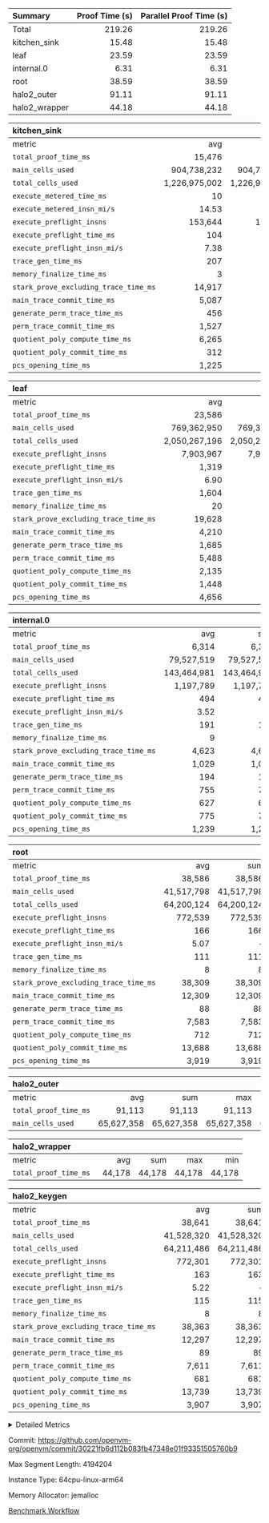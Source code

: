 | Summary | Proof Time (s) | Parallel Proof Time (s) |
|:---|---:|---:|
| Total |  219.26 |  219.26 |
| kitchen_sink |  15.48 |  15.48 |
| leaf |  23.59 |  23.59 |
| internal.0 |  6.31 |  6.31 |
| root |  38.59 |  38.59 |
| halo2_outer |  91.11 |  91.11 |
| halo2_wrapper |  44.18 |  44.18 |


| kitchen_sink |||||
|:---|---:|---:|---:|---:|
|metric|avg|sum|max|min|
| `total_proof_time_ms ` |  15,476 |  15,476 |  15,476 |  15,476 |
| `main_cells_used     ` |  904,738,232 |  904,738,232 |  904,738,232 |  904,738,232 |
| `total_cells_used    ` |  1,226,975,002 |  1,226,975,002 |  1,226,975,002 |  1,226,975,002 |
| `execute_metered_time_ms` |  10 | -          | -          | -          |
| `execute_metered_insn_mi/s` |  14.53 | -          |  14.53 |  14.53 |
| `execute_preflight_insns` |  153,644 |  153,644 |  153,644 |  153,644 |
| `execute_preflight_time_ms` |  104 |  104 |  104 |  104 |
| `execute_preflight_insn_mi/s` |  7.38 | -          |  7.38 |  7.38 |
| `trace_gen_time_ms   ` |  207 |  207 |  207 |  207 |
| `memory_finalize_time_ms` |  3 |  3 |  3 |  3 |
| `stark_prove_excluding_trace_time_ms` |  14,917 |  14,917 |  14,917 |  14,917 |
| `main_trace_commit_time_ms` |  5,087 |  5,087 |  5,087 |  5,087 |
| `generate_perm_trace_time_ms` |  456 |  456 |  456 |  456 |
| `perm_trace_commit_time_ms` |  1,527 |  1,527 |  1,527 |  1,527 |
| `quotient_poly_compute_time_ms` |  6,265 |  6,265 |  6,265 |  6,265 |
| `quotient_poly_commit_time_ms` |  312 |  312 |  312 |  312 |
| `pcs_opening_time_ms ` |  1,225 |  1,225 |  1,225 |  1,225 |

| leaf |||||
|:---|---:|---:|---:|---:|
|metric|avg|sum|max|min|
| `total_proof_time_ms ` |  23,586 |  23,586 |  23,586 |  23,586 |
| `main_cells_used     ` |  769,362,950 |  769,362,950 |  769,362,950 |  769,362,950 |
| `total_cells_used    ` |  2,050,267,196 |  2,050,267,196 |  2,050,267,196 |  2,050,267,196 |
| `execute_preflight_insns` |  7,903,967 |  7,903,967 |  7,903,967 |  7,903,967 |
| `execute_preflight_time_ms` |  1,319 |  1,319 |  1,319 |  1,319 |
| `execute_preflight_insn_mi/s` |  6.90 | -          |  6.90 |  6.90 |
| `trace_gen_time_ms   ` |  1,604 |  1,604 |  1,604 |  1,604 |
| `memory_finalize_time_ms` |  20 |  20 |  20 |  20 |
| `stark_prove_excluding_trace_time_ms` |  19,628 |  19,628 |  19,628 |  19,628 |
| `main_trace_commit_time_ms` |  4,210 |  4,210 |  4,210 |  4,210 |
| `generate_perm_trace_time_ms` |  1,685 |  1,685 |  1,685 |  1,685 |
| `perm_trace_commit_time_ms` |  5,488 |  5,488 |  5,488 |  5,488 |
| `quotient_poly_compute_time_ms` |  2,135 |  2,135 |  2,135 |  2,135 |
| `quotient_poly_commit_time_ms` |  1,448 |  1,448 |  1,448 |  1,448 |
| `pcs_opening_time_ms ` |  4,656 |  4,656 |  4,656 |  4,656 |

| internal.0 |||||
|:---|---:|---:|---:|---:|
|metric|avg|sum|max|min|
| `total_proof_time_ms ` |  6,314 |  6,314 |  6,314 |  6,314 |
| `main_cells_used     ` |  79,527,519 |  79,527,519 |  79,527,519 |  79,527,519 |
| `total_cells_used    ` |  143,464,981 |  143,464,981 |  143,464,981 |  143,464,981 |
| `execute_preflight_insns` |  1,197,789 |  1,197,789 |  1,197,789 |  1,197,789 |
| `execute_preflight_time_ms` |  494 |  494 |  494 |  494 |
| `execute_preflight_insn_mi/s` |  3.52 | -          |  3.52 |  3.52 |
| `trace_gen_time_ms   ` |  191 |  191 |  191 |  191 |
| `memory_finalize_time_ms` |  9 |  9 |  9 |  9 |
| `stark_prove_excluding_trace_time_ms` |  4,623 |  4,623 |  4,623 |  4,623 |
| `main_trace_commit_time_ms` |  1,029 |  1,029 |  1,029 |  1,029 |
| `generate_perm_trace_time_ms` |  194 |  194 |  194 |  194 |
| `perm_trace_commit_time_ms` |  755 |  755 |  755 |  755 |
| `quotient_poly_compute_time_ms` |  627 |  627 |  627 |  627 |
| `quotient_poly_commit_time_ms` |  775 |  775 |  775 |  775 |
| `pcs_opening_time_ms ` |  1,239 |  1,239 |  1,239 |  1,239 |

| root |||||
|:---|---:|---:|---:|---:|
|metric|avg|sum|max|min|
| `total_proof_time_ms ` |  38,586 |  38,586 |  38,586 |  38,586 |
| `main_cells_used     ` |  41,517,798 |  41,517,798 |  41,517,798 |  41,517,798 |
| `total_cells_used    ` |  64,200,124 |  64,200,124 |  64,200,124 |  64,200,124 |
| `execute_preflight_insns` |  772,539 |  772,539 |  772,539 |  772,539 |
| `execute_preflight_time_ms` |  166 |  166 |  166 |  166 |
| `execute_preflight_insn_mi/s` |  5.07 | -          |  5.07 |  5.07 |
| `trace_gen_time_ms   ` |  111 |  111 |  111 |  111 |
| `memory_finalize_time_ms` |  8 |  8 |  8 |  8 |
| `stark_prove_excluding_trace_time_ms` |  38,309 |  38,309 |  38,309 |  38,309 |
| `main_trace_commit_time_ms` |  12,309 |  12,309 |  12,309 |  12,309 |
| `generate_perm_trace_time_ms` |  88 |  88 |  88 |  88 |
| `perm_trace_commit_time_ms` |  7,583 |  7,583 |  7,583 |  7,583 |
| `quotient_poly_compute_time_ms` |  712 |  712 |  712 |  712 |
| `quotient_poly_commit_time_ms` |  13,688 |  13,688 |  13,688 |  13,688 |
| `pcs_opening_time_ms ` |  3,919 |  3,919 |  3,919 |  3,919 |

| halo2_outer |||||
|:---|---:|---:|---:|---:|
|metric|avg|sum|max|min|
| `total_proof_time_ms ` |  91,113 |  91,113 |  91,113 |  91,113 |
| `main_cells_used     ` |  65,627,358 |  65,627,358 |  65,627,358 |  65,627,358 |

| halo2_wrapper |||||
|:---|---:|---:|---:|---:|
|metric|avg|sum|max|min|
| `total_proof_time_ms ` |  44,178 |  44,178 |  44,178 |  44,178 |

| halo2_keygen |||||
|:---|---:|---:|---:|---:|
|metric|avg|sum|max|min|
| `total_proof_time_ms ` |  38,641 |  38,641 |  38,641 |  38,641 |
| `main_cells_used     ` |  41,528,320 |  41,528,320 |  41,528,320 |  41,528,320 |
| `total_cells_used    ` |  64,211,486 |  64,211,486 |  64,211,486 |  64,211,486 |
| `execute_preflight_insns` |  772,301 |  772,301 |  772,301 |  772,301 |
| `execute_preflight_time_ms` |  163 |  163 |  163 |  163 |
| `execute_preflight_insn_mi/s` |  5.22 | -          |  5.22 |  5.22 |
| `trace_gen_time_ms   ` |  115 |  115 |  115 |  115 |
| `memory_finalize_time_ms` |  8 |  8 |  8 |  8 |
| `stark_prove_excluding_trace_time_ms` |  38,363 |  38,363 |  38,363 |  38,363 |
| `main_trace_commit_time_ms` |  12,297 |  12,297 |  12,297 |  12,297 |
| `generate_perm_trace_time_ms` |  89 |  89 |  89 |  89 |
| `perm_trace_commit_time_ms` |  7,611 |  7,611 |  7,611 |  7,611 |
| `quotient_poly_compute_time_ms` |  681 |  681 |  681 |  681 |
| `quotient_poly_commit_time_ms` |  13,739 |  13,739 |  13,739 |  13,739 |
| `pcs_opening_time_ms ` |  3,907 |  3,907 |  3,907 |  3,907 |



<details>
<summary>Detailed Metrics</summary>

|  | trace_gen_time_ms | total_cells_used | system_trace_gen_time_ms | single_trace_gen_time_ms | prove_time_ms | prove_for_evm_time_ms | memory_to_vec_partition_time_ms | memory_finalize_time_ms | main_cells_used | keygen_time_ms | execute_preflight_time_ms | execute_preflight_insns | execute_preflight_insn_mi/s | app proof_time_ms | agg_layer_time_ms |
| --- | --- | --- | --- | --- | --- | --- | --- | --- | --- | --- | --- | --- | --- | --- |
|  | 112 | 64,200,124 | 112 | 0 | 91,126 | 44,178 | 22 | 8 | 41,517,798 | 176,683 | 301 | 772,539 | 5.23 | 15,525 | 39,580 | 

| group | trace_gen_time_ms | total_proof_time_ms | total_cells_used | total_cells | system_trace_gen_time_ms | stark_prove_excluding_trace_time_ms | single_trace_gen_time_ms | single_leaf_agg_time_ms | single_internal_agg_time_ms | quotient_poly_compute_time_ms | quotient_poly_commit_time_ms | prove_segment_time_ms | perm_trace_commit_time_ms | pcs_opening_time_ms | num_children | memory_to_vec_partition_time_ms | memory_finalize_time_ms | main_trace_commit_time_ms | main_cells_used | halo2_total_cells | halo2_keygen_time_ms | generate_perm_trace_time_ms | fri.log_blowup | execute_preflight_time_ms | execute_preflight_insns | execute_preflight_insn_mi/s | execute_metered_time_ms | execute_metered_insns | execute_metered_insn_mi/s | compute_user_public_values_proof_time_ms |
| --- | --- | --- | --- | --- | --- | --- | --- | --- | --- | --- | --- | --- | --- | --- | --- | --- | --- | --- | --- | --- | --- | --- | --- | --- | --- | --- | --- | --- | --- | --- |
| halo2_keygen | 115 | 38,641 | 64,211,486 | 80,435,354 | 115 | 38,363 | 0 |  |  | 681 | 13,739 |  | 7,611 | 3,907 |  |  | 8 | 12,297 | 41,528,320 | 5,447,564 | 19,744 | 89 |  | 163 | 772,301 | 5.22 |  |  |  |  | 
| halo2_outer |  | 91,113 |  |  |  |  |  |  |  |  |  |  |  |  |  |  |  |  | 65,627,358 |  |  |  |  |  |  |  |  |  |  |  | 
| halo2_wrapper |  | 44,178 |  |  |  |  |  |  |  |  |  |  |  |  |  |  |  |  |  |  |  |  |  |  |  |  |  |  |  |  | 
| internal.0 |  |  |  |  |  |  |  |  | 6,315 |  |  |  |  |  | 3 |  |  |  |  |  |  |  | 2 |  |  |  |  |  |  |  | 
| kitchen_sink |  |  |  |  |  |  |  |  |  |  |  | 15,476 |  |  |  | 6 |  |  |  |  |  |  | 1 |  |  |  | 10 | 153,644 | 14.53 | 36 | 
| leaf |  |  |  |  |  |  |  | 23,594 |  |  |  |  |  |  | 1 |  |  |  |  |  |  |  | 1 |  |  |  |  |  |  |  | 

| group | air_name | rows | prep_cols | perm_cols | main_cols | cells |
| --- | --- | --- | --- | --- | --- | --- |
| halo2_keygen | AccessAdapterAir<2> | 262,144 |  | 8 | 11 | 4,980,736 | 
| halo2_keygen | AccessAdapterAir<4> | 131,072 |  | 8 | 13 | 2,752,512 | 
| halo2_keygen | AccessAdapterAir<8> | 4,096 |  | 8 | 17 | 102,400 | 
| halo2_keygen | FriReducedOpeningAir | 131,072 |  | 24 | 27 | 6,684,672 | 
| halo2_keygen | JalRangeCheckAir | 32,768 |  | 12 | 12 | 786,432 | 
| halo2_keygen | NativePoseidon2Air<BabyBearParameters>, 1> | 32,768 |  | 84 | 398 | 15,794,176 | 
| halo2_keygen | PhantomAir | 8,192 |  | 8 | 6 | 114,688 | 
| halo2_keygen | ProgramAir | 131,072 |  | 8 | 10 | 2,359,296 | 
| halo2_keygen | VariableRangeCheckerAir | 262,144 | 2 | 8 | 1 | 2,359,296 | 
| halo2_keygen | VmAirWrapper<AluNativeAdapterAir, FieldArithmeticCoreAir> | 524,288 |  | 12 | 29 | 21,495,808 | 
| halo2_keygen | VmAirWrapper<BranchNativeAdapterAir, BranchEqualCoreAir<1> | 131,072 |  | 12 | 23 | 4,587,520 | 
| halo2_keygen | VmAirWrapper<NativeAdapterAir<2, 0>, PublicValuesCoreAir> | 64 |  | 12 | 22 | 2,176 | 
| halo2_keygen | VmAirWrapper<NativeLoadStoreAdapterAir<1>, NativeLoadStoreCoreAir<1> | 262,144 |  | 16 | 21 | 9,699,328 | 
| halo2_keygen | VmAirWrapper<NativeLoadStoreAdapterAir<4>, NativeLoadStoreCoreAir<4> | 65,536 |  | 16 | 27 | 2,818,048 | 
| halo2_keygen | VmAirWrapper<NativeVectorizedAdapterAir<4>, FieldExtensionCoreAir> | 65,536 |  | 12 | 38 | 3,276,800 | 
| halo2_keygen | VmConnectorAir | 2 | 1 | 8 | 5 | 26 | 
| halo2_keygen | VolatileBoundaryAir | 131,072 |  | 8 | 12 | 2,621,440 | 

| group | air_name | idx | rows | prep_cols | perm_cols | main_cols | cells |
| --- | --- | --- | --- | --- | --- | --- | --- |
| internal.0 | AccessAdapterAir<2> | 0 | 524,288 |  | 12 | 11 | 12,058,624 | 
| internal.0 | AccessAdapterAir<4> | 0 | 262,144 |  | 12 | 13 | 6,553,600 | 
| internal.0 | AccessAdapterAir<8> | 0 | 4,096 |  | 12 | 17 | 118,784 | 
| internal.0 | FriReducedOpeningAir | 0 | 524,288 |  | 44 | 27 | 37,224,448 | 
| internal.0 | JalRangeCheckAir | 0 | 65,536 |  | 16 | 12 | 1,835,008 | 
| internal.0 | NativePoseidon2Air<BabyBearParameters>, 1> | 0 | 131,072 |  | 160 | 398 | 73,138,176 | 
| internal.0 | PhantomAir | 0 | 32,768 |  | 8 | 6 | 458,752 | 
| internal.0 | ProgramAir | 0 | 131,072 |  | 8 | 10 | 2,359,296 | 
| internal.0 | VariableRangeCheckerAir | 0 | 262,144 | 2 | 8 | 1 | 2,359,296 | 
| internal.0 | VmAirWrapper<AluNativeAdapterAir, FieldArithmeticCoreAir> | 0 | 1,048,576 |  | 20 | 29 | 51,380,224 | 
| internal.0 | VmAirWrapper<BranchNativeAdapterAir, BranchEqualCoreAir<1> | 0 | 131,072 |  | 16 | 23 | 5,111,808 | 
| internal.0 | VmAirWrapper<NativeAdapterAir<2, 0>, PublicValuesCoreAir> | 0 | 64 |  | 16 | 23 | 2,496 | 
| internal.0 | VmAirWrapper<NativeLoadStoreAdapterAir<1>, NativeLoadStoreCoreAir<1> | 0 | 262,144 |  | 24 | 21 | 11,796,480 | 
| internal.0 | VmAirWrapper<NativeLoadStoreAdapterAir<4>, NativeLoadStoreCoreAir<4> | 0 | 131,072 |  | 24 | 27 | 6,684,672 | 
| internal.0 | VmAirWrapper<NativeVectorizedAdapterAir<4>, FieldExtensionCoreAir> | 0 | 131,072 |  | 20 | 38 | 7,602,176 | 
| internal.0 | VmConnectorAir | 0 | 2 | 1 | 12 | 5 | 34 | 
| internal.0 | VolatileBoundaryAir | 0 | 262,144 |  | 12 | 12 | 6,291,456 | 
| leaf | AccessAdapterAir<2> | 0 | 4,194,304 |  | 16 | 11 | 113,246,208 | 
| leaf | AccessAdapterAir<4> | 0 | 2,097,152 |  | 16 | 13 | 60,817,408 | 
| leaf | AccessAdapterAir<8> | 0 | 131,072 |  | 16 | 17 | 4,325,376 | 
| leaf | FriReducedOpeningAir | 0 | 8,388,608 |  | 84 | 27 | 931,135,488 | 
| leaf | JalRangeCheckAir | 0 | 131,072 |  | 28 | 12 | 5,242,880 | 
| leaf | NativePoseidon2Air<BabyBearParameters>, 1> | 0 | 1,048,576 |  | 312 | 398 | 744,488,960 | 
| leaf | PhantomAir | 0 | 32,768 |  | 12 | 6 | 589,824 | 
| leaf | ProgramAir | 0 | 2,097,152 |  | 8 | 10 | 37,748,736 | 
| leaf | VariableRangeCheckerAir | 0 | 262,144 | 2 | 8 | 1 | 2,359,296 | 
| leaf | VmAirWrapper<AluNativeAdapterAir, FieldArithmeticCoreAir> | 0 | 4,194,304 |  | 36 | 29 | 272,629,760 | 
| leaf | VmAirWrapper<BranchNativeAdapterAir, BranchEqualCoreAir<1> | 0 | 1,048,576 |  | 28 | 23 | 53,477,376 | 
| leaf | VmAirWrapper<NativeAdapterAir<2, 0>, PublicValuesCoreAir> | 0 | 64 |  | 28 | 27 | 3,520 | 
| leaf | VmAirWrapper<NativeLoadStoreAdapterAir<1>, NativeLoadStoreCoreAir<1> | 0 | 2,097,152 |  | 40 | 21 | 127,926,272 | 
| leaf | VmAirWrapper<NativeLoadStoreAdapterAir<4>, NativeLoadStoreCoreAir<4> | 0 | 524,288 |  | 40 | 27 | 35,127,296 | 
| leaf | VmAirWrapper<NativeVectorizedAdapterAir<4>, FieldExtensionCoreAir> | 0 | 1,048,576 |  | 36 | 38 | 77,594,624 | 
| leaf | VmConnectorAir | 0 | 2 | 1 | 16 | 5 | 42 | 
| leaf | VolatileBoundaryAir | 0 | 1,048,576 |  | 20 | 12 | 33,554,432 | 
| root | AccessAdapterAir<2> | 0 | 262,144 |  | 8 | 11 | 4,980,736 | 
| root | AccessAdapterAir<4> | 0 | 131,072 |  | 8 | 13 | 2,752,512 | 
| root | AccessAdapterAir<8> | 0 | 4,096 |  | 8 | 17 | 102,400 | 
| root | FriReducedOpeningAir | 0 | 131,072 |  | 24 | 27 | 6,684,672 | 
| root | JalRangeCheckAir | 0 | 32,768 |  | 12 | 12 | 786,432 | 
| root | NativePoseidon2Air<BabyBearParameters>, 1> | 0 | 32,768 |  | 84 | 398 | 15,794,176 | 
| root | PhantomAir | 0 | 8,192 |  | 8 | 6 | 114,688 | 
| root | ProgramAir | 0 | 131,072 |  | 8 | 10 | 2,359,296 | 
| root | VariableRangeCheckerAir | 0 | 262,144 | 2 | 8 | 1 | 2,359,296 | 
| root | VmAirWrapper<AluNativeAdapterAir, FieldArithmeticCoreAir> | 0 | 524,288 |  | 12 | 29 | 21,495,808 | 
| root | VmAirWrapper<BranchNativeAdapterAir, BranchEqualCoreAir<1> | 0 | 131,072 |  | 12 | 23 | 4,587,520 | 
| root | VmAirWrapper<NativeAdapterAir<2, 0>, PublicValuesCoreAir> | 0 | 64 |  | 12 | 22 | 2,176 | 
| root | VmAirWrapper<NativeLoadStoreAdapterAir<1>, NativeLoadStoreCoreAir<1> | 0 | 262,144 |  | 16 | 21 | 9,699,328 | 
| root | VmAirWrapper<NativeLoadStoreAdapterAir<4>, NativeLoadStoreCoreAir<4> | 0 | 65,536 |  | 16 | 27 | 2,818,048 | 
| root | VmAirWrapper<NativeVectorizedAdapterAir<4>, FieldExtensionCoreAir> | 0 | 65,536 |  | 12 | 38 | 3,276,800 | 
| root | VmConnectorAir | 0 | 2 | 1 | 8 | 5 | 26 | 
| root | VolatileBoundaryAir | 0 | 131,072 |  | 8 | 12 | 2,621,440 | 

| group | air_name | segment | rows | prep_cols | perm_cols | main_cols | cells |
| --- | --- | --- | --- | --- | --- | --- | --- |
| kitchen_sink | AccessAdapterAir<16> | 0 | 262,144 |  | 16 | 25 | 10,747,904 | 
| kitchen_sink | AccessAdapterAir<32> | 0 | 8,192 |  | 16 | 41 | 466,944 | 
| kitchen_sink | AccessAdapterAir<8> | 0 | 524,288 |  | 16 | 17 | 17,301,504 | 
| kitchen_sink | BitwiseOperationLookupAir<8> | 0 | 65,536 | 3 | 8 | 2 | 655,360 | 
| kitchen_sink | KeccakVmAir | 0 | 262,144 |  | 1,056 | 3,163 | 1,105,985,536 | 
| kitchen_sink | MemoryMerkleAir<8> | 0 | 16,384 |  | 16 | 32 | 786,432 | 
| kitchen_sink | PersistentBoundaryAir<8> | 0 | 8,192 |  | 12 | 20 | 262,144 | 
| kitchen_sink | Poseidon2PeripheryAir<BabyBearParameters>, 1> | 0 | 4,096 |  | 8 | 300 | 1,261,568 | 
| kitchen_sink | ProgramAir | 0 | 16,384 |  | 8 | 10 | 294,912 | 
| kitchen_sink | RangeTupleCheckerAir<2> | 0 | 2,097,152 | 2 | 8 | 1 | 18,874,368 | 
| kitchen_sink | Sha256VmAir | 0 | 524,288 |  | 108 | 470 | 303,038,464 | 
| kitchen_sink | VariableRangeCheckerAir | 0 | 262,144 | 2 | 8 | 1 | 2,359,296 | 
| kitchen_sink | VmAirWrapper<Rv32BaseAluAdapterAir, BaseAluCoreAir<4, 8> | 0 | 32,768 |  | 52 | 36 | 2,883,584 | 
| kitchen_sink | VmAirWrapper<Rv32BaseAluAdapterAir, LessThanCoreAir<4, 8> | 0 | 2,048 |  | 40 | 37 | 157,696 | 
| kitchen_sink | VmAirWrapper<Rv32BaseAluAdapterAir, ShiftCoreAir<4, 8> | 0 | 16,384 |  | 52 | 53 | 1,720,320 | 
| kitchen_sink | VmAirWrapper<Rv32BranchAdapterAir, BranchEqualCoreAir<4> | 0 | 8,192 |  | 28 | 26 | 442,368 | 
| kitchen_sink | VmAirWrapper<Rv32BranchAdapterAir, BranchLessThanCoreAir<4, 8> | 0 | 4,096 |  | 32 | 32 | 262,144 | 
| kitchen_sink | VmAirWrapper<Rv32CondRdWriteAdapterAir, Rv32JalLuiCoreAir> | 0 | 1,024 |  | 28 | 18 | 47,104 | 
| kitchen_sink | VmAirWrapper<Rv32HeapAdapterAir<2, 32, 32>, BaseAluCoreAir<32, 8> | 0 | 2,048 |  | 192 | 168 | 737,280 | 
| kitchen_sink | VmAirWrapper<Rv32HeapAdapterAir<2, 32, 32>, LessThanCoreAir<32, 8> | 0 | 1,024 |  | 68 | 169 | 242,688 | 
| kitchen_sink | VmAirWrapper<Rv32HeapAdapterAir<2, 32, 32>, MultiplicationCoreAir<32, 8> | 0 | 256 |  | 192 | 164 | 91,136 | 
| kitchen_sink | VmAirWrapper<Rv32HeapBranchAdapterAir<2, 32>, BranchEqualCoreAir<32> | 0 | 256 |  | 48 | 124 | 44,032 | 
| kitchen_sink | VmAirWrapper<Rv32IsEqualModAdapterAir<2, 1, 32, 32>, ModularIsEqualCoreAir<32, 4, 8> | 0 | 8 |  | 56 | 166 | 1,776 | 
| kitchen_sink | VmAirWrapper<Rv32IsEqualModAdapterAir<2, 3, 16, 48>, ModularIsEqualCoreAir<48, 4, 8> | 0 | 8 |  | 88 | 242 | 2,640 | 
| kitchen_sink | VmAirWrapper<Rv32JalrAdapterAir, Rv32JalrCoreAir> | 0 | 2,048 |  | 36 | 28 | 131,072 | 
| kitchen_sink | VmAirWrapper<Rv32LoadStoreAdapterAir, LoadStoreCoreAir<4> | 0 | 131,072 |  | 52 | 41 | 12,189,696 | 
| kitchen_sink | VmAirWrapper<Rv32MultAdapterAir, MultiplicationCoreAir<4, 8> | 0 | 32 |  | 52 | 31 | 2,656 | 
| kitchen_sink | VmAirWrapper<Rv32RdWriteAdapterAir, Rv32AuipcCoreAir> | 0 | 1,024 |  | 28 | 20 | 49,152 | 
| kitchen_sink | VmAirWrapper<Rv32VecHeapAdapterAir<1, 2, 2, 32, 32>, FieldExpressionCoreAir> | 0 | 4 |  | 836 | 547 | 5,532 | 
| kitchen_sink | VmAirWrapper<Rv32VecHeapAdapterAir<1, 6, 6, 16, 16>, FieldExpressionCoreAir> | 0 | 4 |  | 1,668 | 1,020 | 10,752 | 
| kitchen_sink | VmAirWrapper<Rv32VecHeapAdapterAir<2, 1, 1, 32, 32>, FieldExpressionCoreAir> | 0 | 64 |  | 384 | 294 | 41,920 | 
| kitchen_sink | VmAirWrapper<Rv32VecHeapAdapterAir<2, 2, 2, 32, 32>, FieldExpressionCoreAir> | 0 | 2 |  | 860 | 625 | 2,202 | 
| kitchen_sink | VmAirWrapper<Rv32VecHeapAdapterAir<2, 3, 3, 16, 16>, FieldExpressionCoreAir> | 0 | 4 |  | 496 | 393 | 2,404 | 
| kitchen_sink | VmAirWrapper<Rv32VecHeapAdapterAir<2, 6, 6, 16, 16>, FieldExpressionCoreAir> | 0 | 2 |  | 1,340 | 949 | 3,426 | 
| kitchen_sink | VmConnectorAir | 0 | 2 | 1 | 16 | 5 | 42 | 

| group | cell_tracker_span | simple_advice_cells | lookup_advice_cells | fixed_cells |
| --- | --- | --- | --- | --- |
| halo2_keygen | VerifierProgram | 509,456 | 164,237 | 166,961 | 
| halo2_keygen | VerifierProgram;CheckTraceHeightConstraints | 5,316 | 1,125 | 1,942 | 
| halo2_keygen | VerifierProgram;PoseidonCell | 29,400 |  | 8,700 | 
| halo2_keygen | VerifierProgram;stage-c-build-rounds | 18,401 | 2,528 | 6,510 | 
| halo2_keygen | VerifierProgram;stage-c-build-rounds;PoseidonCell | 46,550 |  | 13,775 | 
| halo2_keygen | VerifierProgram;stage-d-verify-pcs | 1,280,292 | 197,458 | 466,987 | 
| halo2_keygen | VerifierProgram;stage-d-verify-pcs;PoseidonCell | 3,839,150 |  | 1,136,075 | 
| halo2_keygen | VerifierProgram;stage-d-verify-pcs;stage-d-verifier-verify | 40,526 | 4,276 | 18,076 | 
| halo2_keygen | VerifierProgram;stage-d-verify-pcs;stage-d-verifier-verify;PoseidonCell | 56,350 |  | 16,675 | 
| halo2_keygen | VerifierProgram;stage-d-verify-pcs;stage-d-verifier-verify;cache-generator-powers | 70,410 | 12,000 | 21,630 | 
| halo2_keygen | VerifierProgram;stage-d-verify-pcs;stage-d-verifier-verify;compute-reduced-opening;single-reduced-opening-eval | 8,549,550 | 353,940 | 1,581,960 | 
| halo2_keygen | VerifierProgram;stage-d-verify-pcs;stage-d-verifier-verify;pre-compute-rounds-context | 76,224 | 11,116 | 22,232 | 
| halo2_keygen | VerifierProgram;stage-d-verify-pcs;stage-d-verifier-verify;verify-batch | 53,280 |  | 6,660 | 
| halo2_keygen | VerifierProgram;stage-d-verify-pcs;stage-d-verifier-verify;verify-batch;PoseidonCell | 9,926,550 |  | 2,940,300 | 
| halo2_keygen | VerifierProgram;stage-d-verify-pcs;stage-d-verifier-verify;verify-batch;verify-batch-reduce-fast;PoseidonCell | 8,854,140 | 253,980 | 2,764,710 | 
| halo2_keygen | VerifierProgram;stage-d-verify-pcs;stage-d-verifier-verify;verify-query | 1,088,820 | 184,470 | 307,410 | 
| halo2_keygen | VerifierProgram;stage-d-verify-pcs;stage-d-verifier-verify;verify-query;verify-batch-ext | 109,440 |  | 13,680 | 
| halo2_keygen | VerifierProgram;stage-d-verify-pcs;stage-d-verifier-verify;verify-query;verify-batch-ext;PoseidonCell | 16,764,840 |  | 4,965,840 | 
| halo2_keygen | VerifierProgram;stage-d-verify-pcs;stage-d-verifier-verify;verify-query;verify-batch-ext;verify-batch-reduce-fast;PoseidonCell | 1,671,570 | 62,940 | 513,270 | 
| halo2_keygen | VerifierProgram;stage-e-verify-constraints | 9,499,973 | 1,889,049 | 2,918,862 | 

| group | idx | trace_gen_time_ms | total_proof_time_ms | total_cells_used | total_cells | system_trace_gen_time_ms | stark_prove_excluding_trace_time_ms | single_trace_gen_time_ms | quotient_poly_compute_time_ms | quotient_poly_commit_time_ms | perm_trace_commit_time_ms | pcs_opening_time_ms | memory_finalize_time_ms | main_trace_commit_time_ms | main_cells_used | generate_perm_trace_time_ms | fri.log_blowup | execute_preflight_time_ms | execute_preflight_insns | execute_preflight_insn_mi/s |
| --- | --- | --- | --- | --- | --- | --- | --- | --- | --- | --- | --- | --- | --- | --- | --- | --- | --- | --- | --- | --- |
| internal.0 | 0 | 191 | 6,314 | 143,464,981 | 224,975,330 | 191 | 4,623 | 0 | 627 | 775 | 755 | 1,239 | 9 | 1,029 | 79,527,519 | 194 |  | 494 | 1,197,789 | 3.52 | 
| leaf | 0 | 1,604 | 23,586 | 2,050,267,196 | 2,500,267,498 | 1,604 | 19,628 | 0 | 2,135 | 1,448 | 5,488 | 4,656 | 20 | 4,210 | 769,362,950 | 1,685 |  | 1,319 | 7,903,967 | 6.90 | 
| root | 0 | 111 | 38,586 | 64,200,124 | 80,435,354 | 111 | 38,309 | 0 | 712 | 13,688 | 7,583 | 3,919 | 8 | 12,309 | 41,517,798 | 88 | 3 | 166 | 772,539 | 5.07 | 

| group | idx | trace_height_constraint | weighted_sum | threshold |
| --- | --- | --- | --- | --- |
| internal.0 | 0 | 0 | 5,177,476 | 2,013,265,921 | 
| internal.0 | 0 | 1 | 30,814,464 | 2,013,265,921 | 
| internal.0 | 0 | 2 | 2,588,738 | 2,013,265,921 | 
| internal.0 | 0 | 3 | 30,941,444 | 2,013,265,921 | 
| internal.0 | 0 | 4 | 262,144 | 2,013,265,921 | 
| internal.0 | 0 | 5 | 70,177,482 | 2,013,265,921 | 
| leaf | 0 | 0 | 39,125,124 | 2,013,265,921 | 
| leaf | 0 | 1 | 291,111,168 | 2,013,265,921 | 
| leaf | 0 | 2 | 19,562,562 | 2,013,265,921 | 
| leaf | 0 | 3 | 288,096,516 | 2,013,265,921 | 
| leaf | 0 | 4 | 2,097,152 | 2,013,265,921 | 
| leaf | 0 | 5 | 642,351,818 | 2,013,265,921 | 
| root | 0 | 0 | 2,572,420 | 2,013,265,921 | 
| root | 0 | 1 | 12,005,632 | 2,013,265,921 | 
| root | 0 | 2 | 1,286,210 | 2,013,265,921 | 
| root | 0 | 3 | 12,067,076 | 2,013,265,921 | 
| root | 0 | 4 | 65,536 | 2,013,265,921 | 
| root | 0 | 5 | 28,390,090 | 2,013,265,921 | 

| group | segment | trace_gen_time_ms | total_proof_time_ms | total_cells_used | total_cells | system_trace_gen_time_ms | stark_prove_excluding_trace_time_ms | single_trace_gen_time_ms | quotient_poly_compute_time_ms | quotient_poly_commit_time_ms | perm_trace_commit_time_ms | pcs_opening_time_ms | memory_to_vec_partition_time_ms | memory_finalize_time_ms | main_trace_commit_time_ms | main_cells_used | generate_perm_trace_time_ms | execute_preflight_time_ms | execute_preflight_insns | execute_preflight_insn_mi/s |
| --- | --- | --- | --- | --- | --- | --- | --- | --- | --- | --- | --- | --- | --- | --- | --- | --- | --- | --- | --- | --- |
| kitchen_sink | 0 | 207 | 15,476 | 1,226,975,002 | 1,481,193,346 | 207 | 14,917 | 3 | 6,265 | 312 | 1,527 | 1,225 | 6 | 3 | 5,087 | 904,738,232 | 456 | 104 | 153,644 | 7.38 | 

| group | segment | trace_height_constraint | weighted_sum | threshold |
| --- | --- | --- | --- | --- |
| kitchen_sink | 0 | 0 | 1,977,944 | 2,013,265,921 | 
| kitchen_sink | 0 | 1 | 32,428,632 | 2,013,265,921 | 
| kitchen_sink | 0 | 2 | 988,972 | 2,013,265,921 | 
| kitchen_sink | 0 | 3 | 32,011,136 | 2,013,265,921 | 
| kitchen_sink | 0 | 4 | 57,344 | 2,013,265,921 | 
| kitchen_sink | 0 | 5 | 24,576 | 2,013,265,921 | 
| kitchen_sink | 0 | 6 | 49,612,036 | 2,013,265,921 | 
| kitchen_sink | 0 | 7 | 1,048,576 | 2,013,265,921 | 
| kitchen_sink | 0 | 8 | 8,320 | 2,013,265,921 | 
| kitchen_sink | 0 | 9 | 120,668,384 | 2,013,265,921 | 

| group | trace_height_constraint | weighted_sum | threshold |
| --- | --- | --- | --- |
| halo2_keygen | 0 | 2,572,420 | 2,013,265,921 | 
| halo2_keygen | 1 | 12,005,632 | 2,013,265,921 | 
| halo2_keygen | 2 | 1,286,210 | 2,013,265,921 | 
| halo2_keygen | 3 | 12,067,076 | 2,013,265,921 | 
| halo2_keygen | 4 | 65,536 | 2,013,265,921 | 
| halo2_keygen | 5 | 28,390,090 | 2,013,265,921 | 

</details>


Commit: https://github.com/openvm-org/openvm/commit/30221fb6d112b083fb47348e01f93351505760b9

Max Segment Length: 4194204

Instance Type: 64cpu-linux-arm64

Memory Allocator: jemalloc

[Benchmark Workflow](https://github.com/openvm-org/openvm/actions/runs/17051169760)
